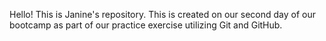 Hello! This is Janine's repository.
This is created on our second day of our bootcamp as part of our practice exercise utilizing Git and GitHub.